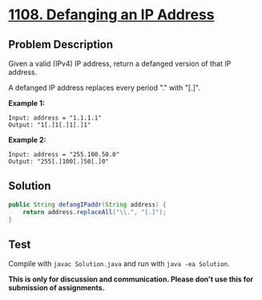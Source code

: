 # [1108. Defanging an IP Address][title]

## Problem Description

Given a valid (IPv4) IP address, return a defanged version of that IP address.

A defanged IP address replaces every period "." with "[.]".

**Example 1:**

```
Input: address = "1.1.1.1"
Output: "1[.]1[.]1[.]1"
```

**Example 2:**

```
Input: address = "255.100.50.0"
Output: "255[.]100[.]50[.]0"
```

## Solution

```java
public String defangIPaddr(String address) {
    return address.replaceAll("\\.", "[.]");
}
```

## Test

Compile with `javac Solution.java` and run with `java -ea Solution`.

**This is only for discussion and communication. Please don't use this for submission of assignments.**

[title]: https://leetcode.com/problems//defanging-an-ip-address/